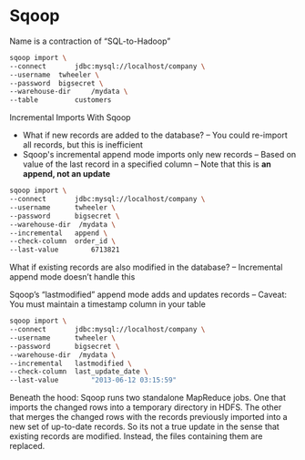 



# Sqoop

Name is a contraction of “SQL-to-Hadoop” 

```bash
sqoop import \ 
--connect		jdbc:mysql://localhost/company \
--username 	twheeler \
--password 	bigsecret \
--warehouse-dir 	/mydata \
--table			customers
```



Incremental Imports With Sqoop  

- What if new records are added to the database? – You could re-import all records, but this is inefficient 
- Sqoop's incremental append mode imports only new records – Based on value of the last record in a specified column
   – Note that this is **an append, not an update** 

```bash
sqoop import \ 
--connect 		jdbc:mysql://localhost/company \ 
--username 		twheeler \ 
--password 		bigsecret \ 
--warehouse-dir  /mydata \
--incremental 	append \
--check-column 	order_id \ 
--last-value		6713821
```



What if existing records are also modified in the database? – Incremental append mode doesn’t handle this 

Sqoop’s “lastmodified” append mode adds and updates records – Caveat: You must maintain a timestamp column in your table 

```bash
sqoop import \
--connect 		jdbc:mysql://localhost/company \ 
--username 		twheeler \ 
--password 		bigsecret \ 
--warehouse-dir  /mydata \
--incremental 	lastmodified \
--check-column 	last_update_date \ 
--last-value		"2013-06-12 03:15:59"
```

Beneath the hood: Sqoop runs two standalone MapReduce jobs. One that imports the changed rows into a temporary directory in HDFS. The other that merges the changed rows with the records previously imported into a new set of up-to-date records. So its not a true update in the sense that existing records are modified. Instead, the files containing them are replaced. 

